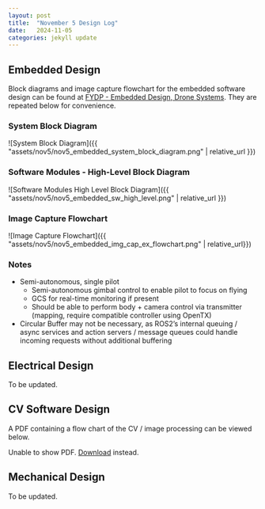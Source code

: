 ```yaml
---
layout: post
title:  "November 5 Design Log"
date:   2024-11-05
categories: jekyll update
---
```


## Embedded Design
Block diagrams and image capture flowchart for the embedded software design can be found at
[FYDP - Embedded Design, Drone Systems](https://docs.google.com/presentation/d/17k1I2zMo0NZMISUKjszZMWU5g44HDWig1tOEQQhF7TI/edit#slide=id.g311a7c1ce05_0_4). They are repeated below for convenience.

### System Block Diagram

![System Block Diagram]({{ "assets/nov5/nov5_embedded_system_block_diagram.png" | relative_url }})

### Software Modules - High-Level Block Diagram

![Software Modules High Level Block Diagram]({{ "assets/nov5/nov5_embedded_sw_high_level.png" | relative_url }})

### Image Capture Flowchart

![Image Capture Flowchart]({{ "assets/nov5/nov5_embedded_img_cap_ex_flowchart.png" | relative_url}})

### Notes
* Semi-autonomous, single pilot
    * Semi-autonomous gimbal control to enable pilot to focus on flying
    * GCS for real-time monitoring if present
    * Should be able to perform body + camera control via transmitter (mapping, require compatible controller using OpenTX)
* Circular Buffer may not be necessary, as ROS2’s internal queuing / async services and action servers / message queues could handle incoming requests without additional buffering

## Electrical Design

To be updated.

## CV Software Design

A PDF containing a flow chart of the CV / image processing can be viewed below.


<object data="{{ 'assets/nov5/capstone_flowchart_1.pdf' | relative_url }}" type="application/pdf" width="100%" height="600px">
    <p>Unable to show PDF.
    <a href="{{ 'assets/nov5/capstone_flowchart_1.pdf' | relative_url }}">Download</a> instead.</p>
</object>

## Mechanical Design

To be updated.
